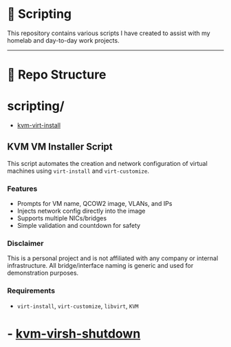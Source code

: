 # 📜 Scripting

This repository contains various scripts I have created to assist with my homelab and day-to-day work projects.

---

# 📂 Repo Structure

# scripting/
- [kvm-virt-install](virt-install.sh)

## KVM VM Installer Script

This script automates the creation and network configuration of virtual machines using `virt-install` and `virt-customize`.

### Features
- Prompts for VM name, QCOW2 image, VLANs, and IPs
- Injects network config directly into the image
- Supports multiple NICs/bridges
- Simple validation and countdown for safety

### Disclaimer
This is a personal project and is not affiliated with any company or internal infrastructure. All bridge/interface naming is generic and used for demonstration purposes.

### Requirements
- `virt-install`, `virt-customize`, `libvirt`, `KVM`

# - [kvm-virsh-shutdown](virsh-shutdown.sh)
